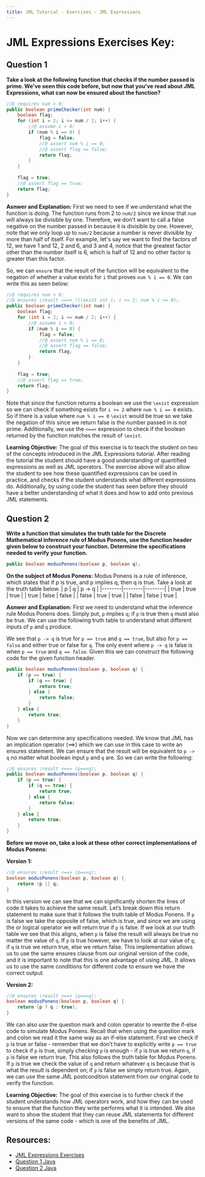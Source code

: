 ```yaml
---
title: JML Tutorial - Exercises - JML Expressions
---
```

# JML Expressions Exercises Key:
## **Question 1**
**Take a look at the following function that checks if the number passed is prime. We've seen this code before, but now that you've read about JML Expressions, what can now be ensured about the function?**
```Java
//@ requires num > 0;
public boolean primeChecker(int num) {
	boolean flag;
	for (int i = 2; i <= num / 2; i++) {
		//@ assume i > 0;
		if (num % i == 0) {
			flag = false; 
			//@ assert num % i == 0;
			//@ assert flag == false;
			return flag;
		}
	}
		
	flag = true;
	//@ assert flag == true;
	return flag;
}
```
**Asnwer and Explanation:**
First we need to see if we understand what the function is doing. The function runs from 2 to `num/2` since we know that `num` will always be divisible by one. Therefore, we don't want to call a false negative on the number passed in because it is divisible by one. However, note that we only loop up to `num/2` because a number is never divisible by more than half of itself. For example, let's say we want to find the factors of 12, we have 1 and 12, 2 and 6, and 3 and 4, notice that the greatest factor other than the number itself is 6, which is half of 12 and no other factor is greater than this factor.

So, we can `ensure` that the result of the function will be equivalent to the negation of whether a value exists for `i` that proves `num % i == 0`. We can write this as seen below:
```Java
//@ requires num > 0;
//@ ensures \result <==> !(\exist int i; i >= 2; num % i == 0);
public boolean primeChecker(int num) {
	boolean flag;
	for (int i = 2; i <= num / 2; i++) {
		//@ assume i > 0;
		if (num % i == 0) {
			flag = false; 
			//@ assert num % i == 0;
			//@ assert flag == false;
			return flag;
		}
	}
	
	flag = true;
	//@ assert flag == true;
	return flag;
}
```
Note that since the function returns a boolean we use the `\exist` expression so we can check if something exists for `i >= 2` where `num % i == 0` exists. So if there is a value where `num % i == 0` `\exist` would be true so we take the negation of this since we return false is the number passed in is not prime. Additionally, we use the `<==>` expression to check if the boolean returned by the function matches the result of `\exist`.

**Learning Objective:** 
The goal of this exercise is to teach the student on two of the concepts introduced in the JML Expressions tutorial. After reading the tutorial the student should have a good understanding of quantified expressions as well as JML operators. The exercise above will also allow the student to see how these quantified expressions can be used in practice, and checks if the student understands what different expressions do. Additionally, by using code the student has seen before they should have a better understanding of what it does and how to add onto previous JML statements.

## **Question 2**
**Write a function that simulates the truth table for the Discrete Mathematical inference rule of Modus Ponens, use the function header given below to construct your function. Determine the specifications needed to verify your function.**
```Java
public boolean modusPonens(boolean p, boolean q);
```
**On the subject of Modus Ponens:**
Modus Ponens is a rule of inference, which states that if p is true, and p implies q, then q is true. Take a look at the truth table below. 
|   p    |   q    | p -> q |
|--------|--------|--------|
|  true  |  true  |  true  |
|  true  |  false |  false |
|  false |  true  |  true  |
|  false |  false |  true  |

**Asnwer and Explanation:**
First we need to understand what the inference rule Modus Ponens does. Simply put, `p` implies `q`; if `p` is true then `q` must also be true. We can use the following truth table to understand what different inputs of `p` and `q` produce. 
 
We see that `p -> q` is true for `p == true` and `q == true`, but also for `p == false` and either true or false for `q`. The only event where `p -> q` is false is when `p == true` and `q == false`.  Given this we can construct the following code for the given function header.
```Java 
public boolean modusPonens(boolean p, boolean q) {
	if (p == true) {
		if (q == true) {
			return true;
		} else {
			return false;
		}
	} else {
		return true;
	}
}
```
Now we can determine any specifications needed. We know that JML has an implication operator (==>) which we can use in this case to write an ensures statement. We can ensure that the result will be equivalent to `p -> q` no matter what boolean input `p` and `q` are. So we can write the following:
```Java
//@ ensures \result <==> (p==>q);	
public boolean modusPonens(boolean p, boolean q) {
	if (p == true) {
		if (q == true) {
			return true;
		} else {
			return false;
		}
	} else {
		return true;
	}
}
```
**Before we move on, take a look at these other correct implementations of Modus Ponens:**

**Version 1:** 
```Java
//@ ensures \result <==> (p==>q);
boolean modusPonens(boolean p, boolean q) {
  	return !p || q;
}
```
In this version we can see that we can significantly shorten the lines of code it takes to achieve the same result. Let’s break down this return statement to make sure that it follows the truth table of Modus Ponens. If `p` is false we take the opposite of false, which is true, and since we are using the or logical operator we will return true if `p` is false. If we look at our truth table we see that this aligns, when `p` is false the result will always be true no matter the value of `q`. If `p` is true however, we have to look at our value of `q`; if `q` is true we return true, else we return false. This implementation allows us to use the same ensures clause from our original version of the code, and it is important to note that this is one advantage of using JML. It allows us to use the same conditions for different code to ensure we have the correct output. 

**Version 2:** 
```Java
//@ ensures \result <==> (p==>q);
boolean modusPonens(boolean p, boolean q) {
   	return (p ? q : true);
}
 ```
We can also use the question mark and colon operator to rewrite the if-else code to simulate Modus Ponens. Recall that when using the question mark and colon we read it the same way as an if-else statement. First we check if `p` is true or false - remember that we don’t have to explicitly write `p == true` to check if `p` is true, simply checking `p` is enough - if `p` is true we return `q`, if `p` is false we return true. This also follows the truth table for Modus Ponens. If `p` is true we check the value of `q` and return whatever `q` is because that is what the result is dependent on; if `p` is false we simply return true. Again, we can use the same JML postcondition statement from our original code to verify the function.  

**Learning Objective:** 
The goal of this exercise is to further check if the student understands how JML operators work, and how they can be used to ensure that the function they write performs what it is intended. We also want to show the student that they can reuse JML statements for different versions of the same code - which is one of the benefits of JML. 


## **Resources:**
+ [JML Expressions Exercises](JmlExprEx.md)
+ [Question 1 Java](JMLExprExample1.java)
+ [Question 2 Java](JMLExprExample2.java)
